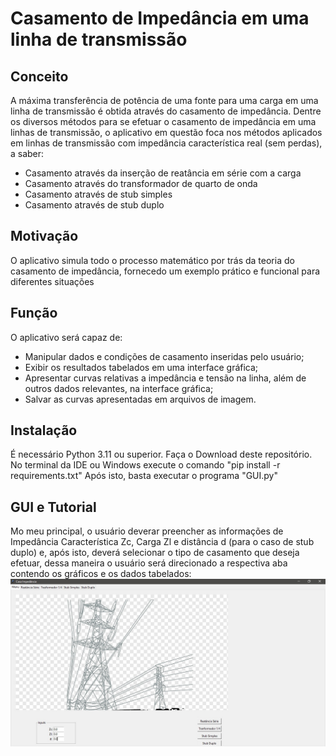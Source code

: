# Casamento de Impedância em uma linha de transmissão

## Conceito
A máxima transferência de potência de uma fonte para uma carga em uma linha de transmissão é obtida através do casamento de impedância.
Dentre os diversos métodos para se efetuar o casamento de impedância em uma linhas de transmissão, o aplicativo em questão foca nos métodos aplicados em linhas de transmissão com impedância característica real (sem perdas), a saber:
+ Casamento através da inserção de reatância em série com a carga
+ Casamento através do transformador de quarto de onda
+ Casamento através de stub simples
+ Casamento através de stub duplo

## Motivação
O aplicativo simula todo o processo matemático por trás da teoria do casamento de impedância, fornecedo um exemplo prático e funcional para diferentes situações

## Função
O aplicativo será capaz de: 
+ Manipular dados e condições de casamento inseridas pelo usuário;
+ Exibir os resultados tabelados em uma interface gráfica;
+ Apresentar curvas relativas a impedância e tensão na linha, além de outros dados relevantes, na interface gráfica;
+ Salvar as curvas apresentadas em arquivos de imagem.

## Instalação

É necessário Python 3.11 ou superior.
Faça o Download deste repositório.
No terminal da IDE ou Windows execute o comando "pip install -r requirements.txt"
Após isto, basta executar o programa "GUI.py"

## GUI e Tutorial

Mo meu principal, o usuário deverar preencher as informações de Impedância Característica Zc, Carga Zl e distância d (para o caso de stub duplo) e, após isto, deverá selecionar o tipo de casamento que deseja efetuar, dessa maneira o usuário será direcionado a respectiva aba contendo os gráficos e os dados tabelados:
![](images/menu_readme.jpeg "Menu")






